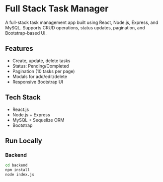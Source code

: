 # Full Stack Task Manager

A full-stack task management app built using React, Node.js, Express, and MySQL. Supports CRUD operations, status updates, pagination, and Bootstrap-based UI.

## Features
- Create, update, delete tasks
- Status: Pending/Completed
- Pagination (10 tasks per page)
- Modals for add/edit/delete
- Responsive Bootstrap UI

## Tech Stack
- React.js
- Node.js + Express
- MySQL + Sequelize ORM
- Bootstrap

## Run Locally

### Backend
```bash
cd backend
npm install
node index.js

